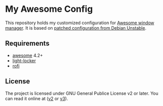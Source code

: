 My Awesome Config
=================

This repository holds my customized configuration for [Awesome window manager](https://awesomewm.org/). 
It is based on [patched configuration from Debian Unstable](https://sources.debian.org/patches/awesome/latest/).

Requirements
------------

- [awesome](https://github.com/awesomeWM/awesome) 4.2+
- [light-locker](https://github.com/the-cavalry/light-locker)
- [rofi](https://github.com/DaveDavenport/rofi)

License
-------

The project is licensed under GNU General Publice License v2 or later.
You can read it online at ([v2](http://www.gnu.org/licenses/gpl-2.0.html)
or [v3](http://www.gnu.org/licenses/gpl.html)).
